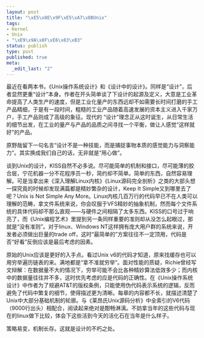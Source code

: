 ```yaml
--- 
layout: post
title: "\xE5\x8E\x9F\xE5\xA7\x8BUnix"
tags: 
- Kernel
- Unix
- "\xE9\x9A\x8F\xE6\x83\xB3"
status: publish
type: post
published: true
meta: 
  _edit_last: "2"
---
```

最近在看两本书，《Unix操作系统设计》和《设计中的设计》。同样是“设计”，后者显然更重“设计”本身。作者在开头简单谈了下设计的起源及定义，大意是工业革命提高了人类生产的速度，但是工业化量产的东西远却不如需要长时间打磨的手工产品精细，于是有一段时间，粗糙的工业产品随着高速发展的资本主义进入千家万户，手工产品则成了高级的象征。现代的 “设计”理念正从这时诞生，从日常生活的细节出发，在工业的量产与产品的品质之间寻找一个平衡，做让人感觉“这样就好”的产品。

原野哉留下一句名言“设计不是一种技能，而是捕捉事物本质的感觉能力与洞察能力”。其实换成我们自己的话，无非就是“用心做”。

谈到Unix的设计，KISS自然不必多说。尽可能简单的机制和接口，尽可能薄的胶合层，宁花机器一分不花程序员一秒，简约却不简单。简单的东西，自然容易理解。可是当拿出来《深入理解Linux内核》《Linux源码完全剖析》之类的大部头想一探究竟的时候却发现满篇都是精妙繁杂的设计，Keep It Simple又到哪里去了呢？Unix is Not Simple Any More。Linux内核几百万行的代码早已不在人类可以理解的范畴，拿文件系统来说，你会叹服于VFS精妙的抽象机制，然而每个文件系统的具体代码却不那么直观——与硬件之间相隔了太多东西。KISS的口号过于响亮了，而《Unix编程艺术》里提到另一条同样重要的准则却从没怎么起眼过，那就是“没有准则”。对于linux、Windows NT这样拥有庞大用户群的系统来说，开发者必须做出巨量的trade off，这时“最简单的”方案往往不一定顶用，代码是否“好看”反倒应该是最后考虑的因素。

原始的Unix应该是更好的入手点。看过Unix v6的代码才知道，原来找缓存也可以用穷举遍历链表的来。满地都是“拿不准就穷举”。面对性能的质疑，Richie曾经写文辩解：在数据量不大的情况下，穷举可能不会比各种精妙算法低效多少；而内核中的数据量往往并不多，这时优先考虑的应是代码的正确性。在《Unix操作系统设计》中作者为了规避AT&T的版权条例，只能使用伪代码表示系统的逻辑，反而避免了代码中繁复的细节，使得描述更为清晰。每章的内容都不长，就描述清楚了Unix中大部分基础机制的轮廓。与《莱昂氏Unix源码分析》中全索引的V6代码（9000行出头）相配合，阅读起来绝对是酣畅淋漓。不妨拿当年的这些代码与现在的linux做下比较，体会下这些活到今天的活化石在当年是什么样子。

策略易变，机制长存。这就是设计的不朽之处。
